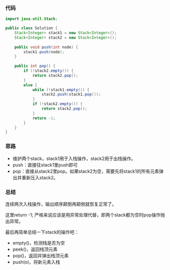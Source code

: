 ### 代码

``` java
import java.util.Stack;

public class Solution {
    Stack<Integer> stack1 = new Stack<Integer>();
    Stack<Integer> stack2 = new Stack<Integer>();
    
    public void push(int node) {
        stack1.push(node);
    }
    
    public int pop() {
        if (!stack2.empty()) {
            return stack2.pop();
        }
        else {
            while (!stack1.empty()) {
                stack2.push(stack1.pop());
            }
            if (!stack2.empty()) {
                return stack2.pop();
            }
            return -1;
        }
    }
}
```



### 思路

* 维护两个stack，stack1用于入栈操作，stack2用于出栈操作。
* push：直接往stack1里push即可
* pop：直接从stack2里pop。如果stack2为空，需要先将stack1的所有元素弹出并重新压入stack2。



### 总结

连续两次入栈操作，输出顺序颠倒再颠倒就恢复正常了。

这里return -1; 严格来说应该是用异常处理代替，即两个stack都为空时pop操作抛出异常。

最后再简单总结一下stack的操作吧：

* empty()，检测栈是否为空
* peek()，返回栈顶元素
* pop()，返回并弹出栈顶元素
* push(o)，将新元素入栈